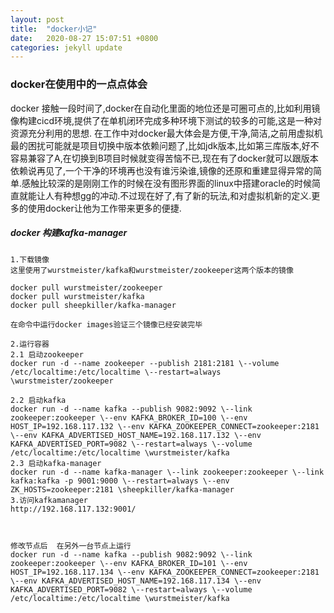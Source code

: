 ```yaml
---
layout: post
title:  "docker小记"
date:   2020-08-27 15:07:51 +0800
categories: jekyll update
---
```

 
### docker在使用中的一点点体会
 docker 接触一段时间了,docker在自动化里面的地位还是可圈可点的,比如利用镜像构建cicd环境,提供了在单机闭环完成多种环境下测试的较多的可能,这是一种对资源充分利用的思想.
 在工作中对docker最大体会是方便,干净,简洁,之前用虚拟机最的困扰可能就是项目切换中版本依赖问题了,比如jdk版本,比如第三库版本,好不容易兼容了A,在切换到B项目时候就变得苦恼不已,现在有了docker就可以跟版本依赖说再见了,一个干净的环境再也没有谁污染谁,镜像的还原和重建显得异常的简单.感触比较深的是刚刚工作的时候在没有图形界面的linux中搭建oracle的时候简直就能让人有种想gg的冲动.不过现在好了,有了新的玩法,和对虚拟机新的定义.更多的使用docker让他为工作带来更多的便捷.


##### docker 构建kafka-manager

```
1.下载镜像
这里使用了wurstmeister/kafka和wurstmeister/zookeeper这两个版本的镜像

docker pull wurstmeister/zookeeper
docker pull wurstmeister/kafka
docker pull sheepkiller/kafka-manager

在命令中运行docker images验证三个镜像已经安装完毕

2.运行容器
2.1 启动zookeeper
docker run -d --name zookeeper --publish 2181:2181 \--volume /etc/localtime:/etc/localtime \--restart=always \wurstmeister/zookeeper

2.2 启动kafka
docker run -d --name kafka --publish 9082:9092 \--link zookeeper:zookeeper \--env KAFKA_BROKER_ID=100 \--env HOST_IP=192.168.117.132 \--env KAFKA_ZOOKEEPER_CONNECT=zookeeper:2181 \--env KAFKA_ADVERTISED_HOST_NAME=192.168.117.132 \--env KAFKA_ADVERTISED_PORT=9082 \--restart=always \--volume /etc/localtime:/etc/localtime \wurstmeister/kafka
2.3 启动kafka-manager
docker run -d --name kafka-manager \--link zookeeper:zookeeper \--link kafka:kafka -p 9001:9000 \--restart=always \--env ZK_HOSTS=zookeeper:2181 \sheepkiller/kafka-manager
3.访问kafkamanager
http://192.168.117.132:9001/



修改节点后  在另外一台节点上运行
docker run -d --name kafka --publish 9082:9092 \--link zookeeper:zookeeper \--env KAFKA_BROKER_ID=101 \--env HOST_IP=192.168.117.134 \--env KAFKA_ZOOKEEPER_CONNECT=zookeeper:2181 \--env KAFKA_ADVERTISED_HOST_NAME=192.168.117.134 \--env KAFKA_ADVERTISED_PORT=9082 \--restart=always \--volume /etc/localtime:/etc/localtime \wurstmeister/kafka
```




```


```